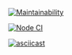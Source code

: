 [![Maintainability](https://api.codeclimate.com/v1/badges/a99a88d28ad37a79dbf6/maintainability)](https://codeclimate.com/github/apsalyamovaziz/frontend-project-lvl2)

[![Node CI](https://github.com/apsalyamovaziz/frontend-project-lvl2/workflows/Node%20CI/badge.svg)](https://github.com/apsalyamovaziz/frontend-project-lvl2/actions)

[![asciicast](https://asciinema.org/a/51QOG0qqcvmrCLt8S4veud5El.svg)](https://asciinema.org/a/51QOG0qqcvmrCLt8S4veud5El)